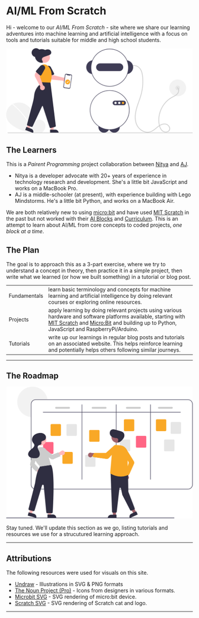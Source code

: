 # AI/ML From Scratch

Hi - welcome to our _AI/ML From Scratch_ - site where we share our learning adventures into machine learning and artificial intelligence with a focus on tools and tutorials suitable for middle and high school students.

![Logo image](/img/robot.svg)

## The Learners

This is a _Pairent Programming_ project collaboration between [Nitya](https://github.com/nitya) and [AJ](https://github.com/ajcreates). 
 * Nitya is a developer advocate with 20+ years of experience in technology research and development. She's a little bit JavaScript and works on a MacBook Pro.
 * AJ is a middle-schooler (at present), with experience building with Lego Mindstorms. He's a little bit Python, and works on a MacBook Air.

We are both relatively new to using [micro:bit](https://www.microbit.org/) and have used [MIT Scratch](https://scratch.mit.edu) in the past but not worked with their [AI Blocks](https://www.media.mit.edu/posts/ai-blocks/) and [Curriculum](https://raise.mit.edu). This is an attempt to learn about AI/ML from core concepts to coded projects, _one block at a time_.

## The Plan

The goal is to approach this as a 3-part exercise, where we try to understand a concept in theory, then practice it in a simple project, then write what we learned (or how we built something) in a tutorial or blog post.

| | |
|:--|:--|
| Fundamentals | learn basic terminology and concepts for machine learning and artificial intelligence by doing relevant courses or exploring online resources. |
| Projects | apply learning by doing relevant projects using various hardware and software platforms available, starting with [MIT Scratch](https://mit.scratch.edu) and [Micro:Bit](https://makecode.microbit.org/tutorials/) and building up to Python, JavaScript and RaspberryPi/Arduino. |
| Tutorials | write up our learnings in regular blog posts and tutorials on an associated website. This helps reinforce learning and potentially helps others following similar journeys. |

---

## The Roadmap

![Logo image](/img/roadmap.svg)

Stay tuned. We'll update this section as we go, listing tutorials and resources we use for a strucutured learning approach.

---

## Attributions

The following resources were used for visuals on this site. 
 * [Undraw](https://undraw.co) - Illustrations in SVG & PNG formats
 * [The Noun Project (Pro)](https://thenounproject.com) - Icons from designers in various formats.
 * [Microbit SVG](https://github.com/microbit-foundation/microbit-svg) - SVG rendering of micro:bit device.
 * [Scratch SVG](https://en.scratch-wiki.info/wiki/Scratch_Media) - SVG rendering of Scratch cat and logo.
---